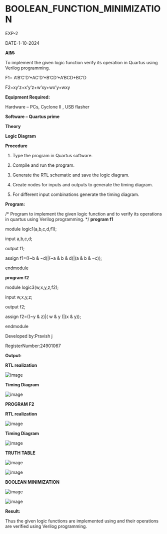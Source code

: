 # BOOLEAN_FUNCTION_MINIMIZATION

EXP-2

DATE-1-10-2024

**AIM:**

To implement the given logic function verify its operation in Quartus using Verilog programming.

F1= A’B’C’D’+AC’D’+B’CD’+A’BCD+BC’D 

F2=xy’z+x’y’z+w’xy+wx’y+wxy

**Equipment Required:**

Hardware – PCs, Cyclone II , USB flasher

**Software – Quartus prime**

**Theory**

**Logic Diagram**

**Procedure**

1.	Type the program in Quartus software.

2.	Compile and run the program.

3.	Generate the RTL schematic and save the logic diagram.

4.	Create nodes for inputs and outputs to generate the timing diagram.

5.	For different input combinations generate the timing diagram.


**Program:**

/* Program to implement the given logic function and to verify its operations in quartus using Verilog programming. */
 **program f1**
 
 module logic1(a,b,c,d,f1);
 
 input a,b,c,d;
 
 output f1;
 
 assign f1=((~b & ~d)|(~a & b & d)|(a & b & ~c));
 
 endmodule

**program f2**
 
 module logic3(w,x,y,z,f2);
 
 input w,x,y,z;
 
 output f2;
 
 assign f2=((~y & z)|( w & y )|(x & y));
 
 endmodule

Developed by:Pravish j

RegisterNumber:24901067

**Output:**

**RTL realization**

![image](https://github.com/user-attachments/assets/8f1ff8da-efc0-40c8-a9fd-e3dd7d73df96)

**Timing Diagram**

![image](https://github.com/user-attachments/assets/e21c06b0-2900-49d8-8c0f-a511aac5d865)

**PROGRAM F2**

**RTL realization**

![image](https://github.com/user-attachments/assets/b7ffc502-77fb-4ae6-83be-0d6b1db9e853)


**Timing Diagram**

![image](https://github.com/user-attachments/assets/20fcf71c-388f-42c3-8e9e-8c2f9917b9ad)

**TRUTH TABLE**

![image](https://github.com/user-attachments/assets/96cbf89e-238f-4af4-9683-1f2b26cf3817)

![image](https://github.com/user-attachments/assets/89173674-e0df-481f-bd4f-23a7b8059b0b)

**BOOLEAN MINIMIZATION**

![image](https://github.com/user-attachments/assets/5504919a-b017-4248-87bb-a025872b982f)

![image](https://github.com/user-attachments/assets/60ed48fb-7897-4feb-bb52-ff99842fadef)


**Result:**

Thus the given logic functions are implemented using and their operations are verified using Verilog programming.
